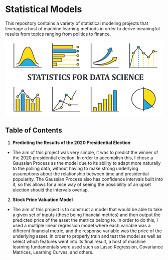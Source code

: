 # Statistical Models
This repository contains a variety of statistical modeling projects that leverage a host of machine learning methods in order to derive meaningful results from topics ranging from politics to finance. 

<p align="center">
  <img src="/images/Stat_Cover.png">
</p>

## Table of Contents
 
1. **Predicting the Results of the 2020 Presidential Election**
- The aim of this project was very simple, it was to predict the winner of the 2020 presidential election. In order to accomplish this, I chose a Gaussian Process as the model due to its ability to adapt more naturally to the polling data, without having to make strong underlying assumptions about the relationship between time and presidential popularity. The Gaussian Process also has confidence intervals built into it, so this allows for a nice way of seeing the possibility of an upset election should the intervals overlap.

2. **Stock Price Valuation Model**
- The aim of this project is to construct a model that would be able to take a given set of inputs (these being financial metrics) and then output the predicted price of the asset the metrics belong to. In order to do this, I used a multiple linear regression model where each variable was a different financial metric, and the response variable was the price of the underlying asset. In order to properly train and test the model as well as select which features went into its final result, a host of machine learning fundamentals were used such as Lasso Regression, Covariance Matrices, Learning Curves, and others.
